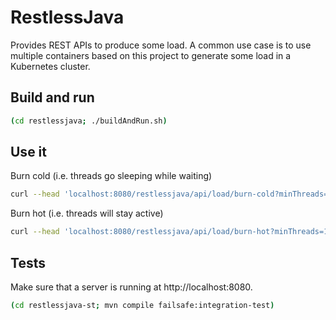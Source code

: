 # RestlessJava

Provides REST APIs to produce some load. A common use case is to use multiple containers based on this project to generate some load in a Kubernetes cluster.

## Build and run

```bash
(cd restlessjava; ./buildAndRun.sh)
```

## Use it 

Burn cold (i.e. threads go sleeping while waiting)
```bash
curl --head 'localhost:8080/restlessjava/api/load/burn-cold?minThreads=1&maxThreads=4&min=100&max=1000'
```

Burn hot (i.e. threads will stay active)
```bash
curl --head 'localhost:8080/restlessjava/api/load/burn-hot?minThreads=1&maxThreads=4&min=100&max=1000'
```

## Tests

Make sure that a server is running at http://localhost:8080.

```bash
(cd restlessjava-st; mvn compile failsafe:integration-test)
```
